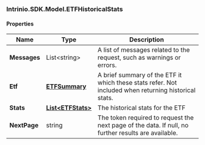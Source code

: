 [//]: # (CLASS:Intrinio.SDK.Model.ETFHistoricalStats)

[//]: # (KIND:object)

### Intrinio.SDK.Model.ETFHistoricalStats
#### Properties

[//]: # (START_DEFINITION)

Name | Type | Description
------------ | ------------- | -------------
**Messages** | List&lt;string&gt; | A list of messages related to the request, such as warnings or errors. &nbsp;
**Etf** | [**ETFSummary**](ETFSummary.md) | A brief summary of the ETF it which these stats refer.  Not included when returning historical stats. &nbsp;
**Stats** | [**List&lt;ETFStats&gt;**](ETFStats.md) | The historical stats for the ETF &nbsp;
**NextPage** | string | The token required to request the next page of the data. If null, no further results are available. &nbsp;

[//]: # (END_DEFINITION)


[//]: # (CONTAINED_CLASS:Intrinio.SDK.Model.ETFSummary)


[//]: # (CONTAINED_CLASS:Intrinio.SDK.Model.ETFStats)


